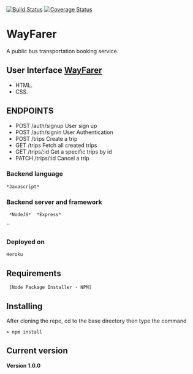 [![Build Status](https://travis-ci.com/T2Wil/WayFarer-v2.svg?branch=develop)](https://travis-ci.com/T2Wil/WayFarer-v2)
[![Coverage Status](https://coveralls.io/repos/github/T2Wil/WayFarer-v2/badge.svg?branch=develop)](https://coveralls.io/github/T2Wil/WayFarer-v2?branch=develop)
 
 # WayFarer
A public bus transportation booking service.

## User Interface [WayFarer](https://t2wil.github.io/WayFarer-v2/UI/pages/index.html)
* HTML.
* CSS.

## ENDPOINTS

*  POST /auth/signup User sign up
* POST  /auth/signin   User Authentication 
* POST /trips  Create a trip
* GET /trips Fetch all created trips
* GET /trips/:id Get a specific trips by id
* PATCH /trips/:id Cancel a trip

### Backend language
```
*Javascript*
```
### Backend server and framework
```
 *NodeJS*  *Express*
 ```
``
### Deployed on
```
Heroku
```
## Requirements
```
 [Node Package Installer - NPM] 
```

## Installing
After cloning the repo, cd to the base directory then type the command
```
> npm install
```
## Current version

**Version 1.0.0**
